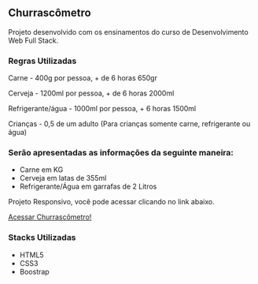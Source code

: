 <h2>Churrascômetro</h2>
<p>Projeto desenvolvido com os ensinamentos do curso de Desenvolvimento Web Full Stack.</p>
<h3>Regras Utilizadas</h3>
<p>Carne - 400g por pessoa, + de 6 horas 650gr</p>
<p>Cerveja - 1200ml por pessoa, + de 6 horas 2000ml</p>
<p>Refrigerante/água - 1000ml por pessoa, + 6 horas 1500ml</p>
<p>Crianças - 0,5 de um adulto (Para crianças somente carne, refrigerante ou água)</p>
<h3>Serão apresentadas as informações da seguinte maneira:</h3>
<ul>
  <li>Carne em KG</li>
  <li>Cerveja em latas de 355ml</li>
  <li>Refrigerante/Água em garrafas de 2 Litros</li>
</ul>
<p>Projeto Responsivo, você pode acessar clicando no link abaixo. </p>
<a href="http://churrascometro.dyegoalmeida.com.br/">Acessar Churrascômetro!</a>
<h3>Stacks Utilizadas</h3>
<ul>
  <li>HTML5</li>
  <li>CSS3</li>
  <li>Boostrap</li>
</ul>
